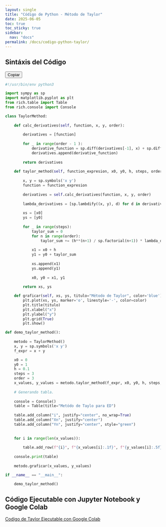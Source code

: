 ```yaml
---
layout: single
title: "Código de Python - Método de Taylor"
date: 2025-06-05
toc: true
toc_sticky: true
sidebar:
  nav: "docs"
permalink: /docs/codigo-python-taylor/
---
```


## Sintáxis del Código

<div class="code-block" markdown="1" style="position: relative;">
  <button class="copy-button">Copiar</button>

```python
#!/usr/bin/env python3

import sympy as sp
import matplotlib.pyplot as plt
from rich.table import Table
from rich.console import Console

class TaylorMethod:
    
    def calc_derivatives(self, function, x, y, order):
        
        derivatives = [function]
        
        for _ in range(order - 1 ):
            derivative_function = sp.diff(derivatives[-1], x) + sp.diff(derivatives[-1], y) * function 
            derivatives.append(derivative_function)
        
        return derivatives
    
    def taylor_method(self, function_expresion, x0, y0, h, steps, order):
        
        x, y = sp.symbols('x y')
        function = function_expresion
        
        derivatives = self.calc_derivatives(function, x, y, order)
        
        lambda_derivatives = [sp.lambdify((x, y), d) for d in derivatives]
        
        xs = [x0]
        ys = [y0]
        
        for _ in range(steps):
            taylor_sum = 0
            for n in range(order):
                taylor_sum += (h**(n+1) / sp.factorial(n+1)) * lambda_derivatives[n](x0,y0)
            
            x1 = x0 + h
            y1 = y0 + taylor_sum
            
            xs.append(x1)
            ys.append(y1)
            
            x0, y0 = x1, y1
            
        return xs, ys

    def graficar(self, xs, ys, titulo="Método de Taylor", color='blue'):
        plt.plot(xs, ys, marker='o', linestyle='-', color=color)
        plt.title(titulo)
        plt.xlabel("x")
        plt.ylabel("y")
        plt.grid(True)
        plt.show()

def demo_taylor_method():
    
    metodo = TaylorMethod()
    x, y = sp.symbols('x y')
    f_expr = x + y

    x0 = 0
    y0 = 1
    h = 0.1
    steps = 3
    order = 3
    x_values, y_values = metodo.taylor_method(f_expr, x0, y0, h, steps, order)
    
    # Generando tabla.
    
    console = Console()
    table = Table(title="Metódo de Taylo para ED")
    
    table.add_column("i", justify="center", no_wrap=True)
    table.add_column("Xn", justify="center")
    table.add_column("Yn", justify="center", style="green")
    
    
    for i in range(len(x_values)):
        
        table.add_row(f"{i}", f"{x_values[i]:.1f}", f"{y_values[i]:.5f}")
        
    console.print(table)
    
    metodo.graficar(x_values, y_values)

if __name__ == "__main__":

    demo_taylor_method()

```
</div>

<script src="{{ '/assets/js/copy-code.js' | relative_url }}" defer></script>

## Código Ejecutable con Jupyter Notebook y Google Colab

[Codigo de Taylor Ejecutable con Google Colab](https://colab.research.google.com/drive/1ZniBPoj1DP4Pm2mWmolrLk_1E7kK_ag0?usp=sharing "Código de Taylor")

